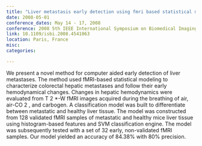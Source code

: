 ```yaml
---
title: "Liver metastasis early detection using fmri based statistical model"
date: 2008-05-01
conference_dates: May 14 - 17, 2008
conference: 2008 5th IEEE International Symposium on Biomedical Imaging (ISBI 2008)
link: 10.1109/isbi.2008.4541063
location: Paris, France
misc:  
categories: 

---
```

We present a novel method for computer aided early detection of liver metastases. The method used fMRI-based statistical modeling to characterize colorectal hepatic metastases and follow their early hemodynamical changes. Changes in hepatic hemodynamics were evaluated from T 2 *-W fMRI images acquired during the breathing of air, air-CO 2 , and carbogen. A classification model was built to differentiate between metastatic and healthy liver tissue. The model was constructed from 128 validated fMRI samples of metastatic and healthy mice liver tissue using histogram-based features and SVM classification engine. The model was subsequently tested with a set of 32 early, non-validated fMRI samples. Our model yielded an accuracy of 84.38% with 80% precision.
                    